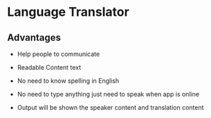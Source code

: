 # Language Translator

## Advantages

- Help people to communicate

- Readable Content text

- No need to know spelling in English

- No need to type anything just need to speak when app is online

- Output will be shown the speaker content and translation content
